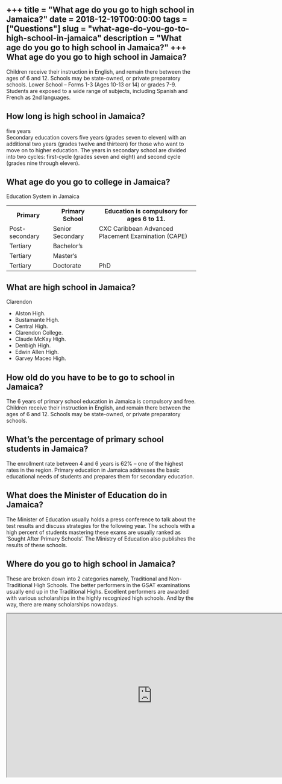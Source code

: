 +++
title = "What age do you go to high school in Jamaica?"
date = 2018-12-19T00:00:00
tags = ["Questions"]
slug = "what-age-do-you-go-to-high-school-in-jamaica"
description = "What age do you go to high school in Jamaica?"
+++
What age do you go to high school in Jamaica?
---------------------------------------------

Children receive their instruction in English, and remain there between the ages of 6 and 12. Schools may be state-owned, or private preparatory schools. Lower School – Forms 1-3 (Ages 10-13 or 14) or grades 7-9. Students are exposed to a wide range of subjects, including Spanish and French as 2nd languages.

How long is high school in Jamaica?
-----------------------------------

five years  
Secondary education covers five years (grades seven to eleven) with an additional two years (grades twelve and thirteen) for those who want to move on to higher education. The years in secondary school are divided into two cycles: first-cycle (grades seven and eight) and second cycle (grades nine through eleven).

What age do you go to college in Jamaica?
-----------------------------------------

Education System in Jamaica

<table><tr><th>Primary</th><th>Primary School</th><th>Education is compulsory for ages 6 to 11.</th></tr><tr><td>Post-secondary</td><td>Senior Secondary</td><td>CXC Caribbean Advanced Placement Examination (CAPE)</td></tr><tr><td>Tertiary</td><td>Bachelor’s</td><td></td></tr><tr><td>Tertiary</td><td>Master’s</td><td></td></tr><tr><td>Tertiary</td><td>Doctorate</td><td>PhD</td></tr></table>

What are high school in Jamaica?
--------------------------------

Clarendon

- Alston High.
- Bustamante High.
- Central High.
- Clarendon College.
- Claude McKay High.
- Denbigh High.
- Edwin Allen High.
- Garvey Maceo High.

How old do you have to be to go to school in Jamaica?
-----------------------------------------------------

The 6 years of primary school education in Jamaica is compulsory and free. Children receive their instruction in English, and remain there between the ages of 6 and 12. Schools may be state-owned, or private preparatory schools.

What’s the percentage of primary school students in Jamaica?
------------------------------------------------------------

The enrollment rate between 4 and 6 years is 62% – one of the highest rates in the region. Primary education in Jamaica addresses the basic educational needs of students and prepares them for secondary education.

What does the Minister of Education do in Jamaica?
--------------------------------------------------

The Minister of Education usually holds a press conference to talk about the test results and discuss strategies for the following year. The schools with a high percent of students mastering these exams are usually ranked as ‘Sought After Primary Schools’. The Ministry of Education also publishes the results of these schools.

Where do you go to high school in Jamaica?
------------------------------------------

These are broken down into 2 categories namely, Traditional and Non-Traditional High Schools. The better performers in the GSAT examinations usually end up in the Traditional Highs. Excellent performers are awarded with various scholarships in the highly recognized high schools. And by the way, there are many scholarships nowadays.

<iframe allow="accelerometer; autoplay; clipboard-write; encrypted-media; gyroscope; picture-in-picture" allowfullscreen="" class="__youtube_prefs__  epyt-is-override  no-lazyload" data-no-lazy="1" data-origheight="433" data-origwidth="770" data-skipgform_ajax_framebjll="" height="433" id="_ytid_49919" loading="lazy" src="https://www.youtube.com/embed/JLd-PYQ4Wqk?enablejsapi=1&autoplay=0&cc_load_policy=0&cc_lang_pref=&iv_load_policy=1&loop=0&modestbranding=0&rel=1&fs=1&playsinline=0&autohide=2&theme=dark&color=red&controls=1&" title="YouTube player" width="770"></iframe>